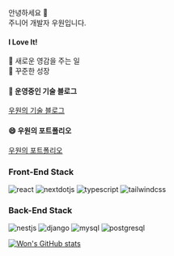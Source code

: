 <p>안녕하세요 👋
<br/>
주니어 개발자 우원입니다.
</p>
<h4>
I Love It!
</h4>
<p>
🙌 새로운 영감을 주는 일
<br/>
🙌 꾸준한 성장
</p>
<h4>🧐 운영중인 기술 블로그</h4>
<a href="https://my-tech-blog-beta.vercel.app/" target="_blank">우원의 기술 블로그</a>
<h4>😄 우원의 포트폴리오</h4>
<a href="https://my-tech-blog-beta.vercel.app/" target="_blank">우원의 포트폴리오</a>
<h3>Front-End Stack</h3>
<p>
  <img alt="react" src ="https://img.shields.io/badge/react-61DAFB.svg?&style=for-the-badge&logo=react&logoColor=white"/>
  <img alt="nextdotjs" src ="https://img.shields.io/badge/nextdotjs-000000.svg?&style=for-the-badge&logo=nextdotjs&logoColor=white"/>
  <img alt="typescript" src ="https://img.shields.io/badge/typescript-3178C6.svg?&style=for-the-badge&logo=typescript&logoColor=white"/>
  <img alt="tailwindcss" src ="https://img.shields.io/badge/tailwindcss-06B6D4.svg?&style=for-the-badge&logo=tailwindcss&logoColor=white"/>
</p>
<h3>Back-End Stack</h3>
<p>
<img alt="nestjs" src ="https://img.shields.io/badge/nestjs-E0234E.svg?&style=for-the-badge&logo=nestjs&logoColor=white"/>
<img alt="django" src ="https://img.shields.io/badge/django-092E20.svg?&style=for-the-badge&logo=django&logoColor=white"/>
<img alt="mysql" src ="https://img.shields.io/badge/mysql-4479A1.svg?&style=for-the-badge&logo=mysql&logoColor=white"/>
<img alt="postgresql" src ="https://img.shields.io/badge/postgresql-4169E1.svg?&style=for-the-badge&logo=postgresql&logoColor=white"/>
</p>

[![Won's GitHub stats](https://github-readme-stats.vercel.app/api?username=thewoowon)](https://github.com/anuraghazra/github-readme-stats)

